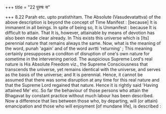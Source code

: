 +++
title = "22 पुरुषः स"

+++
8.22 Parah etc. upto pratisthitam. The Absolute (Vasudevatattva) of the
above description is beyond the concept of Time Manifest : \[because\]
It is immanent in all beings. In spite of being so, It is Unmanifest :
because It is difficult to attain. That It is, however, attainable by
means of devotion has also been made clear already. In This exists this
universe which is \[Its\] perennial nature that remains always the same.
Now, what is the meaning of the word, punah 'again' and of the word
avrtti 'returning' ; This meaning certainly presupposes a conditon of
disruption of one's own nature for sometime in the intervening period.
The auspicious Supreme Lord's real nature is His Absolute Freedom viz.,
the Supreme Consciousness that transcends the universe, yet remains
identical with the universe, and serves as the basis of the universe;
and It is perennial. Hence, it cannot be assumed that there was some
disruption at any time for this real nature and that the Supreme Lord
regained that nature. Hence it is rightly said 'Having attained Me' etc.
So far the behaviour of those persons who attain the Bhagavat by
constant practice without much labour has been described. Now a
difference that lies between those who, by departing, will (or attain)
emancipation and those who will enjoyment \[of mundane life\], is
described :
